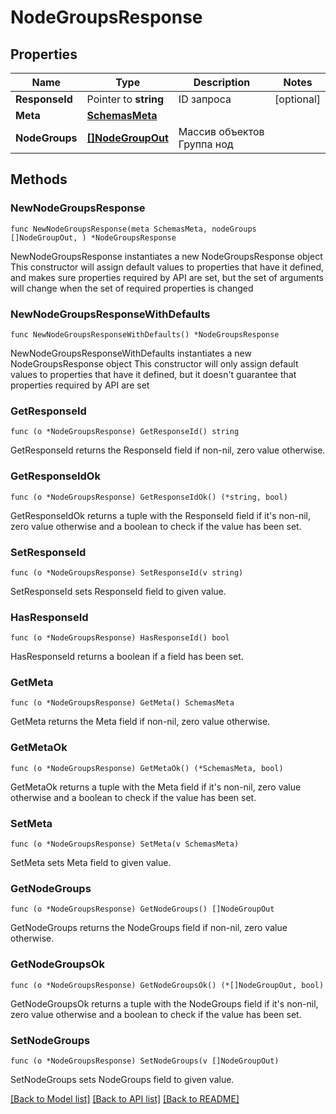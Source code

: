 # NodeGroupsResponse

## Properties

Name | Type | Description | Notes
------------ | ------------- | ------------- | -------------
**ResponseId** | Pointer to **string** | ID запроса | [optional] 
**Meta** | [**SchemasMeta**](SchemasMeta.md) |  | 
**NodeGroups** | [**[]NodeGroupOut**](NodeGroupOut.md) | Массив объектов Группа нод | 

## Methods

### NewNodeGroupsResponse

`func NewNodeGroupsResponse(meta SchemasMeta, nodeGroups []NodeGroupOut, ) *NodeGroupsResponse`

NewNodeGroupsResponse instantiates a new NodeGroupsResponse object
This constructor will assign default values to properties that have it defined,
and makes sure properties required by API are set, but the set of arguments
will change when the set of required properties is changed

### NewNodeGroupsResponseWithDefaults

`func NewNodeGroupsResponseWithDefaults() *NodeGroupsResponse`

NewNodeGroupsResponseWithDefaults instantiates a new NodeGroupsResponse object
This constructor will only assign default values to properties that have it defined,
but it doesn't guarantee that properties required by API are set

### GetResponseId

`func (o *NodeGroupsResponse) GetResponseId() string`

GetResponseId returns the ResponseId field if non-nil, zero value otherwise.

### GetResponseIdOk

`func (o *NodeGroupsResponse) GetResponseIdOk() (*string, bool)`

GetResponseIdOk returns a tuple with the ResponseId field if it's non-nil, zero value otherwise
and a boolean to check if the value has been set.

### SetResponseId

`func (o *NodeGroupsResponse) SetResponseId(v string)`

SetResponseId sets ResponseId field to given value.

### HasResponseId

`func (o *NodeGroupsResponse) HasResponseId() bool`

HasResponseId returns a boolean if a field has been set.

### GetMeta

`func (o *NodeGroupsResponse) GetMeta() SchemasMeta`

GetMeta returns the Meta field if non-nil, zero value otherwise.

### GetMetaOk

`func (o *NodeGroupsResponse) GetMetaOk() (*SchemasMeta, bool)`

GetMetaOk returns a tuple with the Meta field if it's non-nil, zero value otherwise
and a boolean to check if the value has been set.

### SetMeta

`func (o *NodeGroupsResponse) SetMeta(v SchemasMeta)`

SetMeta sets Meta field to given value.


### GetNodeGroups

`func (o *NodeGroupsResponse) GetNodeGroups() []NodeGroupOut`

GetNodeGroups returns the NodeGroups field if non-nil, zero value otherwise.

### GetNodeGroupsOk

`func (o *NodeGroupsResponse) GetNodeGroupsOk() (*[]NodeGroupOut, bool)`

GetNodeGroupsOk returns a tuple with the NodeGroups field if it's non-nil, zero value otherwise
and a boolean to check if the value has been set.

### SetNodeGroups

`func (o *NodeGroupsResponse) SetNodeGroups(v []NodeGroupOut)`

SetNodeGroups sets NodeGroups field to given value.



[[Back to Model list]](../README.md#documentation-for-models) [[Back to API list]](../README.md#documentation-for-api-endpoints) [[Back to README]](../README.md)


